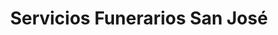 ---
title: "Servicios Funerarios San José"
url: /jaen/servicios-funerarios-san-jose/
shop: Bestattungen
---